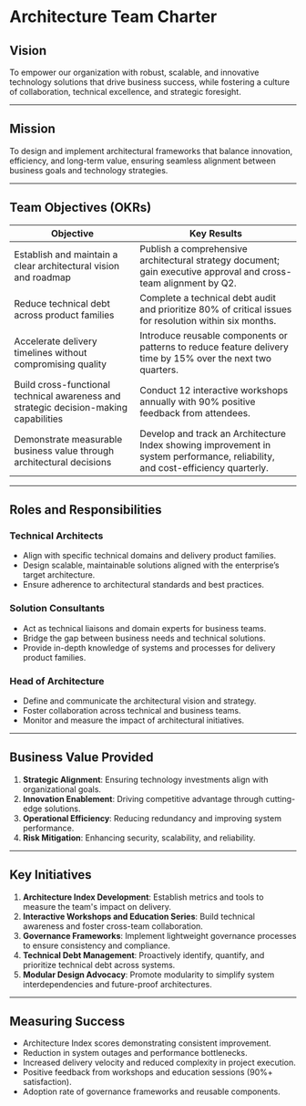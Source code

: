 
# Architecture Team Charter

## **Vision**

To empower our organization with robust, scalable, and innovative technology solutions that drive business success, while fostering a culture of collaboration, technical excellence, and strategic foresight.

---

## **Mission**

To design and implement architectural frameworks that balance innovation, efficiency, and long-term value, ensuring seamless alignment between business goals and technology strategies.

---

## **Team Objectives (OKRs)**

| **Objective**                                                                         | **Key Results**                                                                                                                |
| ------------------------------------------------------------------------------------- | ------------------------------------------------------------------------------------------------------------------------------ |
| Establish and maintain a clear architectural vision and roadmap                       | Publish a comprehensive architectural strategy document; gain executive approval and cross-team alignment by Q2.               |
| Reduce technical debt across product families                                         | Complete a technical debt audit and prioritize 80% of critical issues for resolution within six months.                        |
| Accelerate delivery timelines without compromising quality                            | Introduce reusable components or patterns to reduce feature delivery time by 15% over the next two quarters.                   |
| Build cross-functional technical awareness and strategic decision-making capabilities | Conduct 12 interactive workshops annually with 90% positive feedback from attendees.                                           |
| Demonstrate measurable business value through architectural decisions                 | Develop and track an Architecture Index showing improvement in system performance, reliability, and cost-efficiency quarterly. |

---

## **Roles and Responsibilities**

### **Technical Architects**

- Align with specific technical domains and delivery product families.
- Design scalable, maintainable solutions aligned with the enterprise’s target architecture.
- Ensure adherence to architectural standards and best practices.

### **Solution Consultants**

- Act as technical liaisons and domain experts for business teams.
- Bridge the gap between business needs and technical solutions.
- Provide in-depth knowledge of systems and processes for delivery product families.

### **Head of Architecture**

- Define and communicate the architectural vision and strategy.
- Foster collaboration across technical and business teams.
- Monitor and measure the impact of architectural initiatives.

---

## **Business Value Provided**

1. **Strategic Alignment**: Ensuring technology investments align with organizational goals.
2. **Innovation Enablement**: Driving competitive advantage through cutting-edge solutions.
3. **Operational Efficiency**: Reducing redundancy and improving system performance.
4. **Risk Mitigation**: Enhancing security, scalability, and reliability.

---

## **Key Initiatives**

1. **Architecture Index Development**: Establish metrics and tools to measure the team's impact on delivery.
2. **Interactive Workshops and Education Series**: Build technical awareness and foster cross-team collaboration.
3. **Governance Frameworks**: Implement lightweight governance processes to ensure consistency and compliance.
4. **Technical Debt Management**: Proactively identify, quantify, and prioritize technical debt across systems.
5. **Modular Design Advocacy**: Promote modularity to simplify system interdependencies and future-proof architectures.

---

## **Measuring Success**

- Architecture Index scores demonstrating consistent improvement.
- Reduction in system outages and performance bottlenecks.
- Increased delivery velocity and reduced complexity in project execution.
- Positive feedback from workshops and education sessions (90%+ satisfaction).
- Adoption rate of governance frameworks and reusable components.
